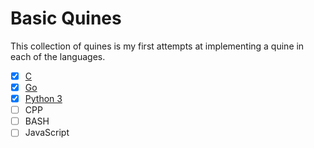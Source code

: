 # Basic Quines

This collection of quines is my first attempts at implementing a quine in
each of the languages.

* [X] [C](c)
* [X] [Go](go)
* [X] [Python 3](python)
* [ ] CPP
* [ ] BASH
* [ ] JavaScript
